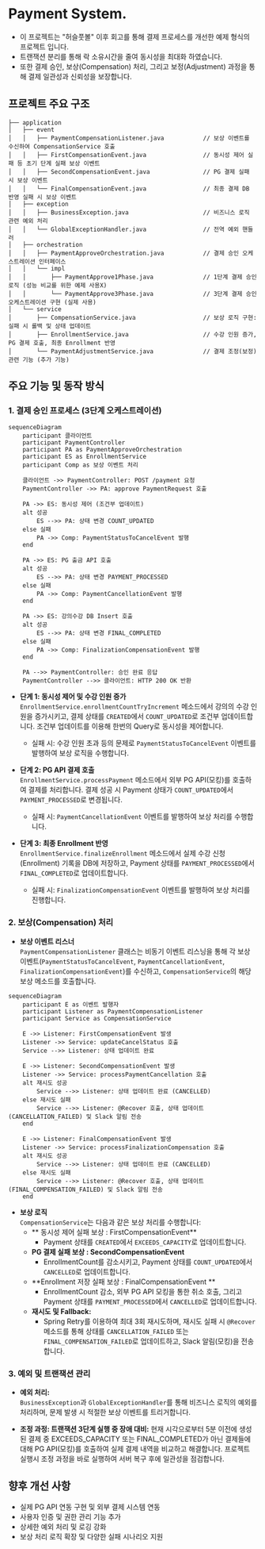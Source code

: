 # Payment System.

- 이 프로젝트는 "허슬풋볼" 이후 회고를 통해 결제 프로세스를 개선한 예제 형식의 프로젝트 입니다.
- 트랜잭션 분리를 통해 락 소유시간을 줄여 동시성을 최대화 하였습니다.
- 또한 결제 승인, 보상(Compensation) 처리, 그리고 보정(Adjustment) 과정을 통해 결제 일관성과 신뢰성을 보장합니다.

## 프로젝트 주요 구조

```
├── application
│   ├── event
│   │   ├── PaymentCompensationListener.java           // 보상 이벤트를 수신하여 CompensationService 호출
│   │   ├── FirstCompensationEvent.java                // 동시성 제어 실패 등 초기 단계 실패 보상 이벤트
│   │   ├── SecondCompensationEvent.java               // PG 결제 실패 시 보상 이벤트
│   │   └── FinalCompensationEvent.java                // 최종 결제 DB 반영 실패 시 보상 이벤트
│   ├── exception
│   │   ├── BusinessException.java                     // 비즈니스 로직 관련 예외 처리
│   │   └── GlobalExceptionHandler.java                // 전역 예외 핸들러
│   ├── orchestration
│   │   ├── PaymentApproveOrchestration.java           // 결제 승인 오케스트레이션 인터페이스
│   │   └── impl
│   │       ├── PaymentApprove1Phase.java              // 1단계 결제 승인 로직 (성능 비교를 위한 예제 사용X)
│   │       └── PaymentApprove3Phase.java              // 3단계 결제 승인 오케스트레이션 구현 (실제 사용)
│   └── service
│       ├── CompensationService.java                   // 보상 로직 구현: 실패 시 롤백 및 상태 업데이트
│       ├── EnrollmentService.java                     // 수강 인원 증가, PG 결제 호출, 최종 Enrollment 반영
│       └── PaymentAdjustmentService.java              // 결제 조정(보정) 관련 기능 (추가 기능)
```

## 주요 기능 및 동작 방식

### 1. 결제 승인 프로세스 (3단계 오케스트레이션)
```mermaid
sequenceDiagram
    participant 클라이언트
    participant PaymentController
    participant PA as PaymentApproveOrchestration
    participant ES as EnrollmentService
    participant Comp as 보상 이벤트 처리

    클라이언트 ->> PaymentController: POST /payment 요청
    PaymentController ->> PA: approve PaymentRequest 호출

    PA ->> ES: 동시성 제어 (조건부 업데이트)
    alt 성공
        ES -->> PA: 상태 변경 COUNT_UPDATED
    else 실패
        PA ->> Comp: PaymentStatusToCancelEvent 발행
    end

    PA ->> ES: PG 출금 API 호출
    alt 성공
        ES -->> PA: 상태 변경 PAYMENT_PROCESSED
    else 실패
        PA ->> Comp: PaymentCancellationEvent 발행
    end

    PA ->> ES: 강의수강 DB Insert 호출
    alt 성공
        ES -->> PA: 상태 변경 FINAL_COMPLETED
    else 실패
        PA ->> Comp: FinalizationCompensationEvent 발행
    end

    PA -->> PaymentController: 승인 완료 응답
    PaymentController -->> 클라이언트: HTTP 200 OK 반환

```
- **단계 1: 동시성 제어 및 수강 인원 증가**  
  `EnrollmentService.enrollmentCountTryIncrement` 메소드에서 강의의 수강 인원을 증가시키고, 결제 상태를 `CREATED`에서 `COUNT_UPDATED`로 조건부 업데이트합니다.
  조건부 업데이트를 이용해 한번의 Query로 동시성을 제어합니다. 
  - 실패 시: 수강 인원 초과 등의 문제로 `PaymentStatusToCancelEvent` 이벤트를 발행하여 보상 로직을 수행합니다.

- **단계 2: PG API 결제 호출**  
  `EnrollmentService.processPayment` 메소드에서 외부 PG API(모킹)를 호출하여 결제를 처리합니다. 결제 성공 시 Payment 상태가 `COUNT_UPDATED`에서 `PAYMENT_PROCESSED`로 변경됩니다.  
  - 실패 시: `PaymentCancellationEvent` 이벤트를 발행하여 보상 처리를 수행합니다.

- **단계 3: 최종 Enrollment 반영**  
  `EnrollmentService.finalizeEnrollment` 메소드에서 실제 수강 신청(Enrollment) 기록을 DB에 저장하고, Payment 상태를 `PAYMENT_PROCESSED`에서 `FINAL_COMPLETED`로 업데이트합니다.  
  - 실패 시: `FinalizationCompensationEvent` 이벤트를 발행하여 보상 처리를 진행합니다.

### 2. 보상(Compensation) 처리

- **보상 이벤트 리스너**  
  `PaymentCompensationListener` 클래스는 비동기 이벤트 리스닝을 통해 각 보상 이벤트(`PaymentStatusToCancelEvent`, `PaymentCancellationEvent`, `FinalizationCompensationEvent`)를 수신하고, `CompensationService`의 해당 보상 메소드를 호출합니다.

```mermaid
sequenceDiagram
    participant E as 이벤트 발행자
    participant Listener as PaymentCompensationListener
    participant Service as CompensationService

    E ->> Listener: FirstCompensationEvent 발생
    Listener ->> Service: updateCancelStatus 호출
    Service -->> Listener: 상태 업데이트 완료

    E ->> Listener: SecondCompensationEvent 발생
    Listener ->> Service: processPaymentCancellation 호출
    alt 재시도 성공
        Service -->> Listener: 상태 업데이트 완료 (CANCELLED)
    else 재시도 실패
        Service -->> Listener: @Recover 호출, 상태 업데이트 (CANCELLATION_FAILED) 및 Slack 알림 전송
    end

    E ->> Listener: FinalCompensationEvent 발생
    Listener ->> Service: processFinalizationCompensation 호출
    alt 재시도 성공
        Service -->> Listener: 상태 업데이트 완료 (CANCELLED)
    else 재시도 실패
        Service -->> Listener: @Recover 호출, 상태 업데이트 (FINAL_COMPENSATION_FAILED) 및 Slack 알림 전송
    end
```

- **보상 로직**  
  `CompensationService`는 다음과 같은 보상 처리를 수행합니다:
  - ** 동시성 제어 실패 보상 : FirstCompensationEvent**  
    - Payment 상태를 `CREATED`에서 `EXCEEDS_CAPACITY`로 업데이트합니다.
  - **PG 결제 실패 보상 : SecondCompensationEvent**  
    - EnrollmentCount를 감소시키고, Payment 상태를 `COUNT_UPDATED`에서 `CANCELLED`로 업데이트합니다.
  - **Enrollment 저장 실패 보상 : FinalCompensationEvent **  
    - EnrollmentCount 감소, 외부 PG API 모킹을 통한 취소 호출, 그리고 Payment 상태를 `PAYMENT_PROCESSED`에서 `CANCELLED`로 업데이트합니다.
  - **재시도 및 Fallback:**  
    - Spring Retry를 이용하여 최대 3회 재시도하며, 재시도 실패 시 `@Recover` 메소드를 통해 상태를 `CANCELLATION_FAILED` 또는 `FINAL_COMPENSATION_FAILED`로 업데이트하고, Slack 알림(모킹)을 전송합니다.

### 3. 예외 및 트랜잭션 관리

- **예외 처리:**  
  `BusinessException`과 `GlobalExceptionHandler`를 통해 비즈니스 로직의 예외를 처리하며, 문제 발생 시 적절한 보상 이벤트를 트리거합니다.

- **조정 과정: 트랜잭션 3단계 실행 중 장애 대비:**
  현재 시각으로부터 5분 이전에 생성된 결제 중 EXCEEDS_CAPACITY 또는 FINAL_COMPLETED가 아닌 결제들에 대해 PG API(모킹)를 호출하여 실제 결제 내역을 비교하고 해결합니다.
  프로젝트 실행시 조정 과정을 바로 실행하여 서버 복구 후에 일관성을 점검합니다.

## 향후 개선 사항

- 실제 PG API 연동 구현 및 외부 결제 시스템 연동
- 사용자 인증 및 권한 관리 기능 추가
- 상세한 예외 처리 및 로깅 강화
- 보상 처리 로직 확장 및 다양한 실패 시나리오 지원
